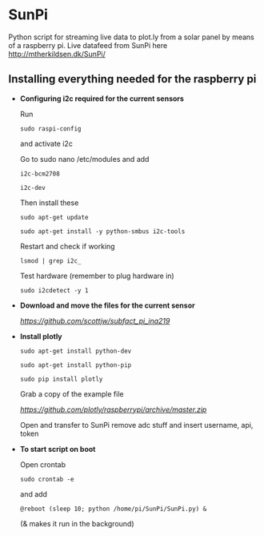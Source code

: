 # SunPi 
Python script for streaming live data to plot.ly from a solar panel by means of a raspberry pi.
Live datafeed from SunPi here http://mtherkildsen.dk/SunPi/

## Installing everything needed for the raspberry pi

* **Configuring i2c required for the current sensors**
 
  Run

      sudo raspi-config

  and activate i2c

  Go to sudo nano /etc/modules and add

      i2c-bcm2708
  
      i2c-dev


  Then install these

      sudo apt-get update
  
      sudo apt-get install -y python-smbus i2c-tools


  Restart and check if working 
  
      lsmod | grep i2c_

  Test hardware (remember to plug hardware in)
  
      sudo i2cdetect -y 1

* **Download and move the files for the current sensor** 
 
  *https://github.com/scottjw/subfact_pi_ina219*


* **Install plotly**
 
  

      sudo apt-get install python-dev
  
      sudo apt-get install python-pip
  
      sudo pip install plotly

  Grab a copy of the example file 
  
  *https://github.com/plotly/raspberrypi/archive/master.zip*

  Open and transfer to SunPi
  remove adc stuff and insert username, api, token

* **To start script on boot** 
 
  Open crontab

      sudo crontab -e
 
  and add 

      @reboot (sleep 10; python /home/pi/SunPi/SunPi.py) &

  (& makes it run in the background)

